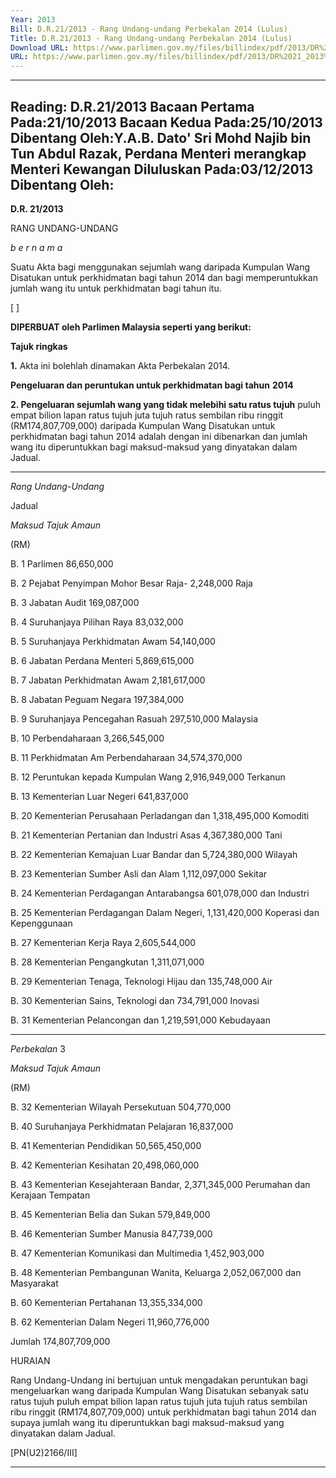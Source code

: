 ```yaml
---
Year: 2013
Bill: D.R.21/2013 - Rang Undang-undang Perbekalan 2014 (Lulus)
Title: D.R.21/2013 - Rang Undang-undang Perbekalan 2014 (Lulus)
Download URL: https://www.parlimen.gov.my/files/billindex/pdf/2013/DR%2021_2013%20BM.pdf
URL: https://www.parlimen.gov.my/files/billindex/pdf/2013/DR%2021_2013%20BM.pdf
---
```

---
Reading:
D.R.21/2013
Bacaan Pertama Pada:21/10/2013
Bacaan Kedua Pada:25/10/2013
Dibentang Oleh:Y.A.B. Dato' Sri Mohd Najib bin Tun Abdul Razak, Perdana Menteri merangkap Menteri Kewangan
Diluluskan Pada:03/12/2013
Dibentang Oleh:
---

**D.R. 21/2013**

RANG UNDANG-UNDANG

_b e r n a m a_

Suatu Akta bagi menggunakan sejumlah wang daripada Kumpulan
Wang Disatukan untuk perkhidmatan bagi tahun 2014 dan bagi
memperuntukkan jumlah wang itu untuk perkhidmatan bagi tahun
itu.

[ ]

**DIPERBUAT oleh Parlimen Malaysia seperti yang berikut:**

**Tajuk ringkas**

**1.** Akta ini bolehlah dinamakan Akta Perbekalan 2014.

**Pengeluaran dan peruntukan untuk perkhidmatan bagi tahun**
**2014**

**2. Pengeluaran sejumlah wang yang tidak melebihi satu ratus tujuh**
puluh empat bilion lapan ratus tujuh juta tujuh ratus sembilan ribu
ringgit (RM174,807,709,000) daripada Kumpulan Wang Disatukan
untuk perkhidmatan bagi tahun 2014 adalah dengan ini dibenarkan
dan jumlah wang itu diperuntukkan bagi maksud-maksud yang
dinyatakan dalam Jadual.


-----

_Rang Undang-Undang_

Jadual

_Maksud_ _Tajuk_ _Amaun_

(RM)

B. 1 Parlimen 86,650,000

B. 2 Pejabat Penyimpan Mohor Besar Raja- 2,248,000
Raja

B. 3 Jabatan Audit 169,087,000

B. 4 Suruhanjaya Pilihan Raya 83,032,000

B. 5 Suruhanjaya Perkhidmatan Awam 54,140,000

B. 6 Jabatan Perdana Menteri 5,869,615,000

B. 7 Jabatan Perkhidmatan Awam 2,181,617,000

B. 8 Jabatan Peguam Negara 197,384,000

B. 9 Suruhanjaya Pencegahan Rasuah 297,510,000
Malaysia

B. 10 Perbendaharaan 3,266,545,000

B. 11 Perkhidmatan Am Perbendaharaan 34,574,370,000

B. 12 Peruntukan kepada Kumpulan Wang 2,916,949,000
Terkanun

B. 13 Kementerian Luar Negeri 641,837,000

B. 20 Kementerian Perusahaan Perladangan dan 1,318,495,000
Komoditi

B. 21 Kementerian Pertanian dan Industri Asas 4,367,380,000
Tani

B. 22 Kementerian Kemajuan Luar Bandar dan 5,724,380,000
Wilayah

B. 23 Kementerian Sumber Asli dan Alam 1,112,097,000
Sekitar

B. 24 Kementerian Perdagangan Antarabangsa 601,078,000
dan Industri

B. 25 Kementerian Perdagangan Dalam Negeri, 1,131,420,000
Koperasi dan Kepenggunaan

B. 27 Kementerian Kerja Raya 2,605,544,000

B. 28 Kementerian Pengangkutan 1,311,071,000

B. 29 Kementerian Tenaga, Teknologi Hijau dan 135,748,000
Air

B. 30 Kementerian Sains, Teknologi dan 734,791,000
Inovasi

B. 31 Kementerian Pelancongan dan 1,219,591,000
Kebudayaan


-----

_Perbekalan_ 3

_Maksud_ _Tajuk_ _Amaun_

(RM)

B. 32 Kementerian Wilayah Persekutuan 504,770,000

B. 40 Suruhanjaya Perkhidmatan Pelajaran 16,837,000

B. 41 Kementerian Pendidikan 50,565,450,000

B. 42 Kementerian Kesihatan 20,498,060,000

B. 43 Kementerian Kesejahteraan Bandar, 2,371,345,000
Perumahan dan Kerajaan Tempatan

B. 45 Kementerian Belia dan Sukan 579,849,000

B. 46 Kementerian Sumber Manusia 847,739,000

B. 47 Kementerian Komunikasi dan Multimedia 1,452,903,000

B. 48 Kementerian Pembangunan Wanita, Keluarga 2,052,067,000
dan Masyarakat

B. 60 Kementerian Pertahanan 13,355,334,000

B. 62 Kementerian Dalam Negeri 11,960,776,000

Jumlah 174,807,709,000

HURAIAN

Rang Undang-Undang ini bertujuan untuk mengadakan peruntukan bagi
mengeluarkan wang daripada Kumpulan Wang Disatukan sebanyak satu ratus
tujuh puluh empat bilion lapan ratus tujuh juta tujuh ratus sembilan ribu ringgit
(RM174,807,709,000) untuk perkhidmatan bagi tahun 2014 dan supaya jumlah
wang itu diperuntukkan bagi maksud-maksud yang dinyatakan dalam Jadual.

[PN(U2)2166/III]


-----


